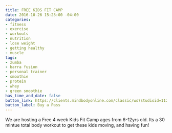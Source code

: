 ```yaml
---
title: FREE KIDS FIT CAMP
date: 2016-10-26 15:23:00 -04:00
categories:
- fitness
- exercise
- workouts
- nutrition
- lose weight
- getting healthy
- muscle
tags:
- zumba
- barra fusion
- personal trainer
- smoothie
- protein
- whey
- green smoothie
has_time_and_date: false
button_link: https://clients.mindbodyonline.com/classic/ws?studioid=112719&stype=41&sTG=22
button_label: Buy a Pass
---
```


We are hosting a Free 4 week Kids Fit Camp ages from 6-12yrs old. Its a 30 mintue total body workout to get these kids moving, and having fun!